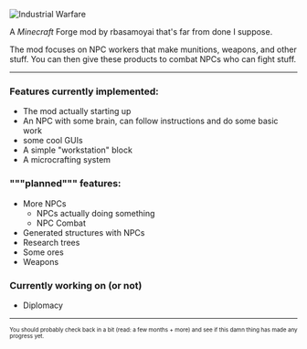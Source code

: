 ![Industrial Warfare](https://media.discordapp.net/attachments/782230627843833899/892236145763684382/image0.png "Logo, not the best ok?")
<!---
hey, if you notice that I used discord's image hosting for this, zip it, as I can't be bothered to put this somewhere else, mmkay?
will probably put it on somewhere like imgur later on but for now deal with it :trol:
--->

A *Minecraft* Forge mod by rbasamoyai that's far from done I suppose.

The mod focuses on NPC workers that make munitions, weapons, and
other stuff. You can then give these products to combat NPCs who
can fight stuff.

---

### Features currently implemented:
* The mod actually starting up
* An NPC with some brain, can follow instructions and do some basic work
* some cool GUIs
* A simple "workstation" block
* A microcrafting system

### """planned""" features:
* More NPCs
    * NPCs actually doing something
    * NPC Combat
* Generated structures with NPCs
* Research trees
* Some ores
* Weapons

### Currently working on (or not)
* Diplomacy

---

<sub><sup>You should probably check back in a bit (read: a few months + more) and see if this damn thing has made any progress yet.</sup></sub>
